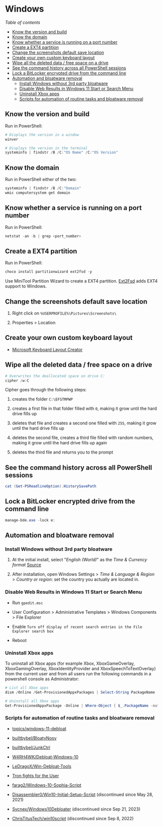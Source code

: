 # Windows

*Table of contents*

<!-- START doctoc generated TOC please keep comment here to allow auto update -->
<!-- DON'T EDIT THIS SECTION, INSTEAD RE-RUN doctoc TO UPDATE -->
<!-- generated with [DocToc](https://github.com/thlorenz/doctoc) -->

- [Know the version and build](#know-the-version-and-build)
- [Know the domain](#know-the-domain)
- [Know whether a service is running on a port number](#know-whether-a-service-is-running-on-a-port-number)
- [Create a EXT4 partition](#create-a-ext4-partition)
- [Change the screenshots default save location](#change-the-screenshots-default-save-location)
- [Create your own custom keyboard layout](#create-your-own-custom-keyboard-layout)
- [Wipe all the deleted data / free space on a drive](#wipe-all-the-deleted-data--free-space-on-a-drive)
- [See the command history across all PowerShell sessions](#see-the-command-history-across-all-powershell-sessions)
- [Lock a BitLocker encrypted drive from the command line](#lock-a-bitlocker-encrypted-drive-from-the-command-line)
- [Automation and bloatware removal](#automation-and-bloatware-removal)
  - [Install Windows without 3rd party bloatware](#install-windows-without-3rd-party-bloatware)
  - [Disable Web Results in Windows 11 Start or Search Menu](#disable-web-results-in-windows-11-start-or-search-menu)
  - [Uninstall Xbox apps](#uninstall-xbox-apps)
  - [Scripts for automation of routine tasks and bloatware removal](#scripts-for-automation-of-routine-tasks-and-bloatware-removal)

<!-- END doctoc generated TOC please keep comment here to allow auto update -->

## Know the version and build

Run in PowerShell:
```powershell
# Displays the version in a window 
winver

# Displays the version in the terminal
systeminfo | findstr /B /C:"OS Name" /C:"OS Version"
```

## Know the domain

Run in PowerShell either of the two:
```powershell
systeminfo | findstr /B /C:"Domain"
wmic computersystem get domain
```

## Know whether a service is running on a port number

Run in PowerShell:
```powershell
netstat -an -b | grep <port_number>
```

## Create a EXT4 partition

Run in PowerShell:
```powershell
choco install partitionwizard ext2fsd -y
```

Use MiniTool Partition Wizard to create a EXT4 partition.
[Ext2Fsd](http://www.ext2fsd.com/) adds EXT4 support to Windows.

## Change the screenshots default save location

1. Right click on `%USERPROFILE%\Pictures\Screenshots\`

1. Properties > Location

## Create your own custom keyboard layout

- [Microsoft Keyboard Layout Creator](https://www.microsoft.com/en-us/download/details.aspx?id=22339)

## Wipe all the deleted data / free space on a drive

```powershell
# Overwrites the deallocated space on drive C:
cipher /w:C
```

Cipher goes through the following steps:

1. creates the folder `C:\EFSTMPWP`

1. creates a first file in that folder filled with `0`, making it grow until the hard drive fills up

1. deletes that file and creates a second one filled with `255`, making it grow until the hard drive fills up

1. deletes the second file, creates a third file filled with random numbers, making it grow until the hard drive fills up again

1. deletes the third file and returns you to the prompt

## See the command history across all PowerShell sessions

```powershell
cat (Get-PSReadlineOption).HistorySavePath
``` 

## Lock a BitLocker encrypted drive from the command line

```powershell
manage-bde.exe -lock e:
``` 

## Automation and bloatware removal

### Install Windows without 3rd party bloatware

1. At the initial install, select "_English (World)_" as the _Time & Currency format_ [Source](https://twitter.com/thiojoe/status/1686565269907636224)

1. After installation, open Windows Settings > _Time & Language & Region_ > _Country or region_: set the country you actually are located in.

### Disable Web Results in Windows 11 Start or Search Menu

- Run `gpedit.msc`

- User Configuration > Administrative Templates > Windows Components > File Explorer

- Enable `Turn off display of recent search entries in the File Explorer search box`

- Reboot

### Uninstall Xbox apps

To uninstall all Xbox apps (for example Xbox, XboxGameOverlay, XboxGamingOverlay, XboxIdentityProvider and XboxSpeechToTextOverlay) from the current user and from all users run the following commands in a powershell console as Administrator:

```powershell
# List all Xbox apps
dism /Online /Get-ProvisionedAppxPackages | Select-String PackageName | Select-String xbox

# Uninstall all Xbox apps
Get-ProvisionedAppxPackage -Online | Where-Object { $_.PackageName -match “xbox”} | ForEach-Object { Remove-ProvisionedAppxPackage -Online -AllUsers -PackageName $_.PackageName }
```

### Scripts for automation of routine tasks and bloatware removal

- [topics/windows-11-debloat](https://github.com/topics/windows-11-debloat)

- [builtbybel/BloatyNosy](https://github.com/builtbybel/BloatyNosy)

- [builtbybel/JunkCtrl](https://github.com/builtbybel/JunkCtrl)

- [W4RH4WK/Debloat-Windows-10](https://github.com/W4RH4WK/Debloat-Windows-10)

- [LeDragoX/Win-Debloat-Tools](https://github.com/LeDragoX/Win-Debloat-Tools)

- [Tron fights for the User](https://www.reddit.com/r/TronScript/wiki/index)

- [farag2/Windows-10-Sophia-Script](https://github.com/farag2/Windows-10-Sophia-Script)

- [Disassembler0/Win10-Initial-Setup-Script](https://github.com/Disassembler0/Win10-Initial-Setup-Script) (discontinued since May 28, 2021)

- [Sycnex/Windows10Debloater](https://github.com/Sycnex/Windows10Debloater) (discontinued since Sep 21, 2023)

- [ChrisTitusTech/win10script](https://github.com/ChrisTitusTech/win10script) (discontinued since Sep 8, 2022)
